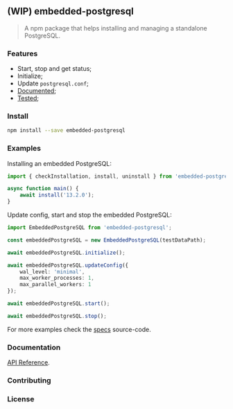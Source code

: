 ## (WIP) embedded-postgresql

> A npm package that helps installing and managing a standalone PostgreSQL.

### Features

- Start, stop and get status;
- Initialize;
- Update `postgresql.conf`;
- [Documented](./docs/index.html);
- [Tested](./src/);

### Install

```bash
npm install --save embedded-postgresql
```

### Examples

Installing an embedded PostgreSQL:
```typescript
import { checkInstallation, install, uninstall } from 'embedded-postgresql';

async function main() {
    await install('13.2.0');
}
```

Update config, start and stop the embedded PostgreSQL:
```typescript
import EmbeddedPostgreSQL from 'embedded-postgresql';

const embeddedPostgreSQL = new EmbeddedPostgreSQL(testDataPath);

await embeddedPostgreSQL.initialize();

await embeddedPostgreSQL.updateConfig({
    wal_level: 'minimal',
    max_worker_processes: 1,
    max_parallel_workers: 1
});

await embeddedPostgreSQL.start();

await embeddedPostgreSQL.stop();
```

For more examples check the [specs](./src) source-code.

### Documentation

[API Reference](https://rawgit.com/conradoqg/embedded-postgresql/master/docs/index.html).

### Contributing

### License